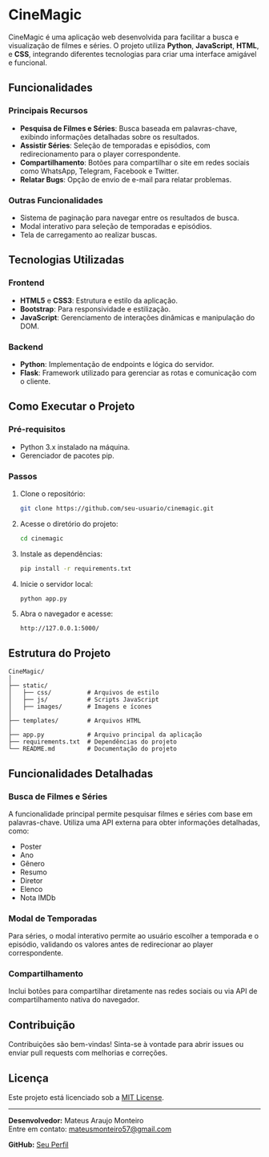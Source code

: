 # CineMagic

CineMagic é uma aplicação web desenvolvida para facilitar a busca e visualização de filmes e séries. O projeto utiliza **Python**, **JavaScript**, **HTML**, e **CSS**, integrando diferentes tecnologias para criar uma interface amigável e funcional.

## Funcionalidades

### Principais Recursos
- **Pesquisa de Filmes e Séries**: Busca baseada em palavras-chave, exibindo informações detalhadas sobre os resultados.
- **Assistir Séries**: Seleção de temporadas e episódios, com redirecionamento para o player correspondente.
- **Compartilhamento**: Botões para compartilhar o site em redes sociais como WhatsApp, Telegram, Facebook e Twitter.
- **Relatar Bugs**: Opção de envio de e-mail para relatar problemas.

### Outras Funcionalidades
- Sistema de paginação para navegar entre os resultados de busca.
- Modal interativo para seleção de temporadas e episódios.
- Tela de carregamento ao realizar buscas.

## Tecnologias Utilizadas

### Frontend
- **HTML5** e **CSS3**: Estrutura e estilo da aplicação.
- **Bootstrap**: Para responsividade e estilização.
- **JavaScript**: Gerenciamento de interações dinâmicas e manipulação do DOM.

### Backend
- **Python**: Implementação de endpoints e lógica do servidor.
- **Flask**: Framework utilizado para gerenciar as rotas e comunicação com o cliente.

## Como Executar o Projeto

### Pré-requisitos
- Python 3.x instalado na máquina.
- Gerenciador de pacotes pip.

### Passos
1. Clone o repositório:
   ```bash
   git clone https://github.com/seu-usuario/cinemagic.git
   ```
2. Acesse o diretório do projeto:
   ```bash
   cd cinemagic
   ```
3. Instale as dependências:
   ```bash
   pip install -r requirements.txt
   ```
4. Inicie o servidor local:
   ```bash
   python app.py
   ```
5. Abra o navegador e acesse:
   ```
   http://127.0.0.1:5000/
   ```

## Estrutura do Projeto

```
CineMagic/
│
├── static/
│   ├── css/          # Arquivos de estilo
│   ├── js/           # Scripts JavaScript
│   ├── images/       # Imagens e ícones
│
├── templates/        # Arquivos HTML
│
├── app.py            # Arquivo principal da aplicação
├── requirements.txt  # Dependências do projeto
└── README.md         # Documentação do projeto
```

## Funcionalidades Detalhadas

### Busca de Filmes e Séries
A funcionalidade principal permite pesquisar filmes e séries com base em palavras-chave. Utiliza uma API externa para obter informações detalhadas, como:
- Poster
- Ano
- Gênero
- Resumo
- Diretor
- Elenco
- Nota IMDb

### Modal de Temporadas
Para séries, o modal interativo permite ao usuário escolher a temporada e o episódio, validando os valores antes de redirecionar ao player correspondente.

### Compartilhamento
Inclui botões para compartilhar diretamente nas redes sociais ou via API de compartilhamento nativa do navegador.

## Contribuição
Contribuições são bem-vindas! Sinta-se à vontade para abrir issues ou enviar pull requests com melhorias e correções.

## Licença
Este projeto está licenciado sob a [MIT License](LICENSE).

---

**Desenvolvedor:** Mateus Araujo Monteiro  
Entre em contato: [mateusmonteiro57@gmail.com](mailto:mateusmonteiro57@gmail.com)

**GitHub:** [Seu Perfil](https://github.com/seu-usuario)
